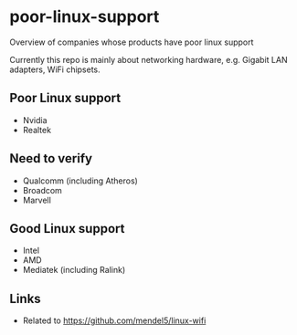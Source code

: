 # poor-linux-support
Overview of companies whose products have poor linux support

Currently this repo is mainly about networking hardware, e.g. Gigabit LAN adapters, WiFi chipsets.

## Poor Linux support
- Nvidia
- Realtek

## Need to verify
- Qualcomm (including Atheros)
- Broadcom
- Marvell

## Good Linux support
- Intel
- AMD
- Mediatek (including Ralink)

## Links
- Related to https://github.com/mendel5/linux-wifi
